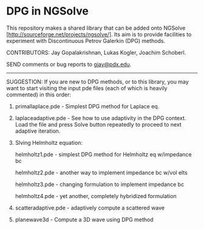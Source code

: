 DPG in NGSolve
==============

This repository makes a shared library that can be added onto 
NGSolve [http://sourceforge.net/projects/ngsolve/].
Its aim is to provide facilities to experiment with Discontinuous
Petrov Galerkin (DPG) methods.

CONTRIBUTORS: Jay Gopalakrishnan, Lukas Kogler, Joachim Schoberl.

SEND comments or bug reports to  gjay@pdx.edu.

---------------------------------------------------------------

SUGGESTION: If you are new to DPG methods, or to this library, 
you may want to start visiting the input pde files (each of which 
is heavily commented) in this order:

1) primallaplace.pde  -  Simplest DPG method for Laplace eq.

2) laplaceadaptive.pde - See how to use adaptivity in the DPG
context. Load the file and press Solve button repeatedly to proceed to
next adaptive iteration.

3) Slving Helmholtz equation:

      helmholtz1.pde - simplest DPG method for Helmholtz eq w/impedance bc
   
      helmholtz2.pde - another way to implement impedance bc w/vol elts
   
      helmholtz3.pde - changing formulation to implement impedance bc
   
      helmholtz4.pde - yet another, completely hybridized formulation

4) scatteradaptive.pde - adaptively compute a scattered wave

5) planewave3d - Compute a 3D wave using DPG method


